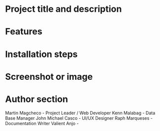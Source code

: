 # Project title and description



# Features

# Installation steps

# Screenshot or image

# Author section
Martin Magcheco - Project Leader / Web Developer
Kenn Malabag - Data Base Manager
John Michael Casco - UI/UX Designer
Raph Marqueses - Documentation Writer
Valient Anjo - 
